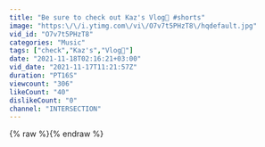 ```yaml
---
title: "Be sure to check out Kaz's Vlog💙 #shorts"
image: "https:\/\/i.ytimg.com\/vi\/O7v7t5PHzT8\/hqdefault.jpg"
vid_id: "O7v7t5PHzT8"
categories: "Music"
tags: ["check","Kaz's","Vlog💙"]
date: "2021-11-18T02:16:21+03:00"
vid_date: "2021-11-17T11:21:57Z"
duration: "PT16S"
viewcount: "306"
likeCount: "40"
dislikeCount: "0"
channel: "INTERSECTION"
---
```

{% raw %}{% endraw %}
